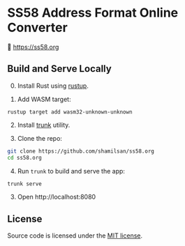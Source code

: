 # SS58 Address Format Online Converter

🏹 https://ss58.org

## Build and Serve Locally

0. Install Rust using [rustup](https://rustup.rs/).

1. Add WASM target:

```
rustup target add wasm32-unknown-unknown
```

2. Install [trunk](https://trunkrs.dev/#install) utility.

3. Clone the repo:

```sh
git clone https://github.com/shamilsan/ss58.org
cd ss58.org
```

4. Run `trunk` to build and serve the app:

```sh
trunk serve
```

3. Open http://localhost:8080

## License

Source code is licensed under the [MIT license](LICENSE).

